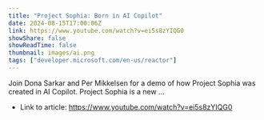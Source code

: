 ```yaml
---
title: "Project Sophia: Born in AI Copilot"
date: 2024-08-15T17:00:06Z
link: https://www.youtube.com/watch?v=ei5s8zYIQG0
showShare: false
showReadTime: false
thumbnail: images/ai.png
tags: ["developer.microsoft.com/en-us/reactor"]
---
```

Join Dona Sarkar and Per Mikkelsen for a demo of how Project Sophia was created in AI Copilot. Project Sophia is a new ...

- Link to article: https://www.youtube.com/watch?v=ei5s8zYIQG0